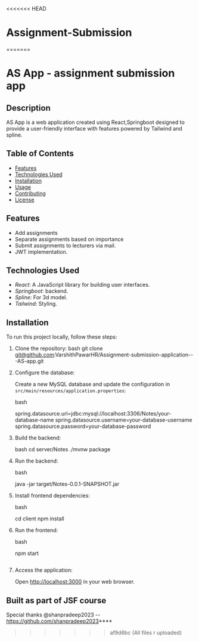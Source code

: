 <<<<<<< HEAD
# Assignment-Submission
=======
# AS App - assignment submission app

## Description
AS App is a web application created using React,Springboot designed to provide a user-friendly interface with features powered by Tailwind and spline. 

## Table of Contents
- [Features](#features)
- [Technologies Used](#technologies-used)
- [Installation](#installation)
- [Usage](#usage)
- [Contributing](#contributing)
- [License](#license)

## Features
- Add assignments
- Separate assignments based on importance
- Submit assignments to lecturers via mail.
- JWT implementation.


## Technologies Used
- *React*: A JavaScript library for building user interfaces.
- *Springboot*: backend.
- *Spline*: For 3d model.
- *Tailwind*: Styling.

## Installation

To run this project locally, follow these steps:

1. Clone the repository:
   bash
   git clone git@github.com:VarshithPawarHR/Assignment-submission-application---AS-app.git


2.  Configure the database:

    Create a new MySQL database and update the configuration in `src/main/resources/application.properties`:

    bash

    spring.datasource.url=jdbc:mysql://localhost:3306/Notes/your-database-name
    spring.datasource.username=your-database-username
    spring.datasource.password=your-database-password
    

3.  Build the backend:

    bash
    cd server/Notes
    ./mvnw package
    
4.  Run the backend:

    bash

    java -jar target/Notes-0.0.1-SNAPSHOT.jar
    

5.  Install frontend dependencies:

    bash

    cd client
    npm install
    

6.  Run the frontend:

    bash

    npm start
    ```

7.  Access the application:

    Open [http://localhost:3000](http://localhost:3000/) in your web browser.



## Built as part of JSF course
Special thanks @shanpradeep2023 -- https://github.com/shanpradeep2023****
>>>>>>> af9d6bc (All files r uploaded)
